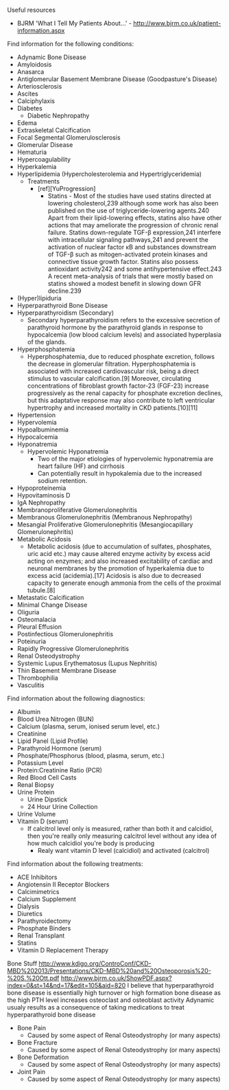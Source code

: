 Useful resources

- BJRM 'What I Tell My Patients About...' - http://www.bjrm.co.uk/patient-information.aspx

Find information for the following conditions:

- Adynamic Bone Disease
- Amyloidosis
- Anasarca
- Antiglomerular Basement Membrane Disease (Goodpasture's Disease)
- Arteriosclerosis
- Ascites
- Calciphylaxis
- Diabetes
    - Diabetic Nephropathy
- Edema
- Extraskeletal Calcification
- Focal Segmental Glomerulosclerosis
- Glomerular Disease
- Hematuria
- Hypercoagulability
- Hyperkalemia
- Hyperlipidemia (Hypercholesterolemia and Hypertriglyceridemia)
    - Treatments
        - [ref][YuProgression]
            - Statins - Most of the studies have used statins directed at lowering cholesterol,239 although some work has also been published on the use of triglyceride-lowering agents.240 Apart from their lipid-lowering effects, statins also have other actions that may ameliorate the progression of chronic renal failure. Statins down-regulate TGF-β expression,241 interfere with intracellular signaling pathways,241 and prevent the activation of nuclear factor κB and substances downstream of TGF-β such as mitogen-activated protein kinases and connective tissue growth factor. Statins also possess antioxidant activity242 and some antihypertensive effect.243 A recent meta-analysis of trials that were mostly based on statins showed a modest benefit in slowing down GFR decline.239
- (Hyper)lipiduria
- Hyperparathyroid Bone Disease
- Hyperparathyroidism (Secondary)
    - Secondary hyperparathyroidism refers to the excessive secretion of parathyroid hormone by the parathyroid glands in response to hypocalcemia (low blood calcium levels) and associated hyperplasia of the glands.
- Hyperphosphatemia
    - Hyperphosphatemia, due to reduced phosphate excretion, follows the decrease in glomerular filtration. Hyperphosphatemia is associated with increased cardiovascular risk, being a direct stimulus to vascular calcification.[9] Moreover, circulating concentrations of fibroblast growth factor-23 (FGF-23) increase progressively as the renal capacity for phosphate excretion declines, but this adaptative response may also contribute to left ventricular hypertrophy and increased mortality in CKD patients.[10][11]
- Hypertension
- Hypervolemia
- Hypoalbuminemia
- Hypocalcemia
- Hyponatremia
    - Hypervolemic Hyponatremia
        - Two of the major etiologies of hypervolemic hyponatremia are heart failure (HF) and cirrhosis
        - Can potentially result in hypokalemia due to the increased sodium retention.
- Hypoproteinemia
- Hypovitaminosis D
- IgA Nephropathy
- Membranoproliferative Glomerulonephritis
- Membranous Glomerulonephritis (Membranous Nephropathy)
- Mesangial Proliferative Glomerulonephritis (Mesangiocapillary Glomerulonephritis)
- Metabolic Acidosis
    - Metabolic acidosis (due to accumulation of sulfates, phosphates, uric acid etc.) may cause altered enzyme activity by excess acid acting on enzymes; and also increased excitability of cardiac and neuronal membranes by the promotion of hyperkalemia due to excess acid (acidemia).[17] Acidosis is also due to decreased capacity to generate enough ammonia from the cells of the proximal tubule.[8]
- Metastatic Calcification
- Minimal Change Disease
- Oliguria
- Osteomalacia
- Pleural Effusion
- Postinfectious Glomerulonephritis
- Poteinuria
- Rapidly Progressive Glomerulonephritis
- Renal Osteodystrophy
- Systemic Lupus Erythematosus (Lupus Nephritis)
- Thin Basement Membrane Disease
- Thrombophilia
- Vasculitis

Find information about the following diagnostics:

- Albumin
- Blood Urea Nitrogen (BUN)
- Calcium (plasma, serum, ionised serum level, etc.)
- Creatinine
- Lipid Panel (Lipid Profile)
- Parathyroid Hormone (serum)
- Phosphate/Phosphorus (blood, plasma, serum, etc.)
- Potassium Level
- Protein:Creatinine Ratio (PCR)
- Red Blood Cell Casts
- Renal Biopsy
- Urine Protein
    - Urine Dipstick
    - 24 Hour Urine Collection
- Urine Volume
- Vitamin D (serum)
    - If calcitrol level only is measured, rather than both it and calcidiol, then you're really only measuring calcitrol level without any idea of how much calcidiol you're body is producing
        - Realy want vitamin D level (calcidiol) and activated (calcitrol)

Find information about the following treatments:

- ACE Inhibitors
- Angiotensin II Receptor Blockers
- Calcimimetrics
- Calcium Supplement
- Dialysis
- Diuretics
- Parathyroidectomy
- Phosphate Binders
- Renal Transplant
- Statins
- Vitamin D Replacement Therapy



Bone Stuff
http://www.kdigo.org/ControConf/CKD-MBD%202013/Presentations/CKD-MBD%20and%20Osteoporosis%20-%20S.%20Ott.pdf
http://www.bjrm.co.uk/ShowPDF.aspx?index=0&st=14&nd=17&edit=105&aid=820
I believe that hyperparathyroid bone disease is essentially high turnover or high formation bone disease as the high PTH level increases osteoclast and osteoblast activity
Adynamic usualy results as a consequence of taking medications to treat hyperparathyroid bone disease
- Bone Pain
    - Caused by some aspect of Renal Osteodystrophy (or many aspects)
- Bone Fracture
    - Caused by some aspect of Renal Osteodystrophy (or many aspects)
- Bone Deformation
    - Caused by some aspect of Renal Osteodystrophy (or many aspects)
- Joint Pain
    - Caused by some aspect of Renal Osteodystrophy (or many aspects)